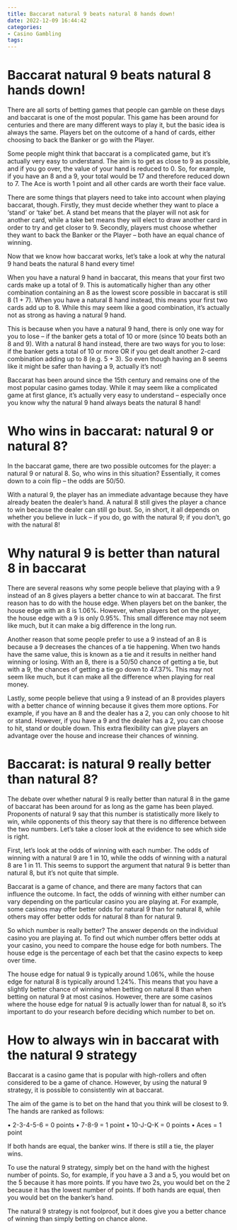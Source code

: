 ```yaml
---
title: Baccarat natural 9 beats natural 8 hands down!
date: 2022-12-09 16:44:42
categories:
- Casino Gambling
tags:
---
```



#  Baccarat natural 9 beats natural 8 hands down!

There are all sorts of betting games that people can gamble on these days and baccarat is one of the most popular. This game has been around for centuries and there are many different ways to play it, but the basic idea is always the same. Players bet on the outcome of a hand of cards, either choosing to back the Banker or go with the Player.

Some people might think that baccarat is a complicated game, but it’s actually very easy to understand. The aim is to get as close to 9 as possible, and if you go over, the value of your hand is reduced to 0. So, for example, if you have an 8 and a 9, your total would be 17 and therefore reduced down to 7. The Ace is worth 1 point and all other cards are worth their face value.

There are some things that players need to take into account when playing baccarat, though. Firstly, they must decide whether they want to place a ‘stand’ or ‘take’ bet. A stand bet means that the player will not ask for another card, while a take bet means they will elect to draw another card in order to try and get closer to 9. Secondly, players must choose whether they want to back the Banker or the Player – both have an equal chance of winning.

Now that we know how baccarat works, let’s take a look at why the natural 9 hand beats the natural 8 hand every time!

When you have a natural 9 hand in baccarat, this means that your first two cards make up a total of 9. This is automatically higher than any other combination containing an 8 as the lowest score possible in baccarat is still 8 (1 + 7). When you have a natural 8 hand instead, this means your first two cards add up to 8. While this may seem like a good combination, it’s actually not as strong as having a natural 9 hand.

This is because when you have a natural 9 hand, there is only one way for you to lose – if the banker gets a total of 10 or more (since 10 beats both an 8 and 9). With a natural 8 hand instead, there are two ways for you to lose: if the banker gets a total of 10 or more OR if you get dealt another 2-card combination adding up to 8 (e.g. 5 + 3). So even though having an 8 seems like it might be safer than having a 9, actually it’s not!


Baccarat has been around since the 15th century and remains one of the most popular casino games today. While it may seem like a complicated game at first glance, it’s actually very easy to understand – especially once you know why the natural 9 hand always beats the natural 8 hand!

#  Who wins in baccarat: natural 9 or natural 8?

In the baccarat game, there are two possible outcomes for the player: a natural 9 or natural 8. So, who wins in this situation? Essentially, it comes down to a coin flip – the odds are 50/50.

With a natural 9, the player has an immediate advantage because they have already beaten the dealer’s hand. A natural 8 still gives the player a chance to win because the dealer can still go bust. So, in short, it all depends on whether you believe in luck – if you do, go with the natural 9; if you don’t, go with the natural 8!

#  Why natural 9 is better than natural 8 in baccarat

There are several reasons why some people believe that playing with a 9 instead of an 8 gives players a better chance to win at baccarat. The first reason has to do with the house edge. When players bet on the banker, the house edge with an 8 is 1.06%. However, when players bet on the player, the house edge with a 9 is only 0.95%. This small difference may not seem like much, but it can make a big difference in the long run.

Another reason that some people prefer to use a 9 instead of an 8 is because a 9 decreases the chances of a tie happening. When two hands have the same value, this is known as a tie and it results in neither hand winning or losing. With an 8, there is a 50/50 chance of getting a tie, but with a 9, the chances of getting a tie go down to 47.37%. This may not seem like much, but it can make all the difference when playing for real money.

Lastly, some people believe that using a 9 instead of an 8 provides players with a better chance of winning because it gives them more options. For example, if you have an 8 and the dealer has a 2, you can only choose to hit or stand. However, if you have a 9 and the dealer has a 2, you can choose to hit, stand or double down. This extra flexibility can give players an advantage over the house and increase their chances of winning.

#  Baccarat: is natural 9 really better than natural 8?

The debate over whether natural 9 is really better than natural 8 in the game of baccarat has been around for as long as the game has been played. Proponents of natural 9 say that this number is statistically more likely to win, while opponents of this theory say that there is no difference between the two numbers. Let’s take a closer look at the evidence to see which side is right.

First, let’s look at the odds of winning with each number. The odds of winning with a natural 9 are 1 in 10, while the odds of winning with a natural 8 are 1 in 11. This seems to support the argument that natural 9 is better than natural 8, but it’s not quite that simple.

Baccarat is a game of chance, and there are many factors that can influence the outcome. In fact, the odds of winning with either number can vary depending on the particular casino you are playing at. For example, some casinos may offer better odds for natural 9 than for natural 8, while others may offer better odds for natural 8 than for natural 9.

So which number is really better? The answer depends on the individual casino you are playing at. To find out which number offers better odds at your casino, you need to compare the house edge for both numbers. The house edge is the percentage of each bet that the casino expects to keep over time.

The house edge for natual 9 is typically around 1.06%, while the house edge for natural 8 is typically around 1.24%. This means that you have a slightly better chance of winning when betting on natural 8 than when betting on natural 9 at most casinos. However, there are some casinos where the house edge for natual 9 is actually lower than for natual 8, so it’s important to do your research before deciding which number to bet on.

#  How to always win in baccarat with the natural 9 strategy

Baccarat is a casino game that is popular with high-rollers and often considered to be a game of chance. However, by using the natural 9 strategy, it is possible to consistently win at baccarat.

The aim of the game is to bet on the hand that you think will be closest to 9. The hands are ranked as follows:

• 2-3-4-5-6 = 0 points
• 7-8-9 = 1 point
• 10-J-Q-K = 0 points
• Aces = 1 point

If both hands are equal, the banker wins. If there is still a tie, the player wins.

To use the natural 9 strategy, simply bet on the hand with the highest number of points. So, for example, if you have a 3 and a 5, you would bet on the 5 because it has more points. If you have two 2s, you would bet on the 2 because it has the lowest number of points. If both hands are equal, then you would bet on the banker’s hand.

The natural 9 strategy is not foolproof, but it does give you a better chance of winning than simply betting on chance alone.